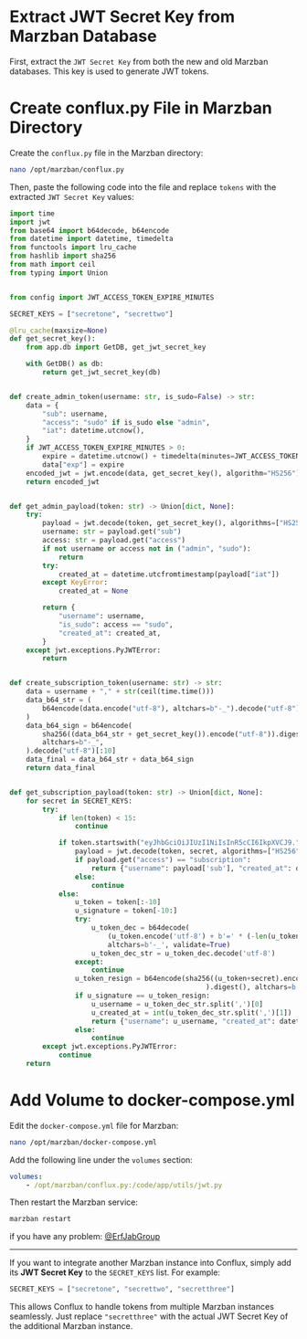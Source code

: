 # Extract JWT Secret Key from Marzban Database

First, extract the `JWT Secret Key` from both the new and old Marzban databases. This key is used to generate JWT tokens.

# Create conflux.py File in Marzban Directory

Create the `conflux.py` file in the Marzban directory:

```bash
nano /opt/marzban/conflux.py
```

Then, paste the following code into the file and replace `tokens` with the extracted `JWT Secret Key` values:

```python
import time
import jwt
from base64 import b64decode, b64encode
from datetime import datetime, timedelta
from functools import lru_cache
from hashlib import sha256
from math import ceil
from typing import Union


from config import JWT_ACCESS_TOKEN_EXPIRE_MINUTES

SECRET_KEYS = ["secretone", "secrettwo"]

@lru_cache(maxsize=None)
def get_secret_key():
    from app.db import GetDB, get_jwt_secret_key

    with GetDB() as db:
        return get_jwt_secret_key(db)


def create_admin_token(username: str, is_sudo=False) -> str:
    data = {
        "sub": username,
        "access": "sudo" if is_sudo else "admin",
        "iat": datetime.utcnow(),
    }
    if JWT_ACCESS_TOKEN_EXPIRE_MINUTES > 0:
        expire = datetime.utcnow() + timedelta(minutes=JWT_ACCESS_TOKEN_EXPIRE_MINUTES)
        data["exp"] = expire
    encoded_jwt = jwt.encode(data, get_secret_key(), algorithm="HS256")
    return encoded_jwt


def get_admin_payload(token: str) -> Union[dict, None]:
    try:
        payload = jwt.decode(token, get_secret_key(), algorithms=["HS256"])
        username: str = payload.get("sub")
        access: str = payload.get("access")
        if not username or access not in ("admin", "sudo"):
            return
        try:
            created_at = datetime.utcfromtimestamp(payload["iat"])
        except KeyError:
            created_at = None

        return {
            "username": username,
            "is_sudo": access == "sudo",
            "created_at": created_at,
        }
    except jwt.exceptions.PyJWTError:
        return


def create_subscription_token(username: str) -> str:
    data = username + "," + str(ceil(time.time()))
    data_b64_str = (
        b64encode(data.encode("utf-8"), altchars=b"-_").decode("utf-8").rstrip("=")
    )
    data_b64_sign = b64encode(
        sha256((data_b64_str + get_secret_key()).encode("utf-8")).digest(),
        altchars=b"-_",
    ).decode("utf-8")[:10]
    data_final = data_b64_str + data_b64_sign
    return data_final


def get_subscription_payload(token: str) -> Union[dict, None]:
    for secret in SECRET_KEYS:
        try:
            if len(token) < 15:
                continue

            if token.startswith("eyJhbGciOiJIUzI1NiIsInR5cCI6IkpXVCJ9."):
                payload = jwt.decode(token, secret, algorithms=["HS256"])
                if payload.get("access") == "subscription":
                    return {"username": payload['sub'], "created_at": datetime.utcfromtimestamp(payload['iat'])}
                else:
                    continue
            else:
                u_token = token[:-10]
                u_signature = token[-10:]
                try:
                    u_token_dec = b64decode(
                        (u_token.encode('utf-8') + b'=' * (-len(u_token.encode('utf-8')) % 4)),
                        altchars=b'-_', validate=True)
                    u_token_dec_str = u_token_dec.decode('utf-8')
                except:
                    continue
                u_token_resign = b64encode(sha256((u_token+secret).encode('utf-8')
                                                ).digest(), altchars=b'-_').decode('utf-8')[:10]
                if u_signature == u_token_resign:
                    u_username = u_token_dec_str.split(',')[0]
                    u_created_at = int(u_token_dec_str.split(',')[1])
                    return {"username": u_username, "created_at": datetime.utcfromtimestamp(u_created_at)}
                else:
                    continue
        except jwt.exceptions.PyJWTError:
            continue
    return
```

# Add Volume to docker-compose.yml

Edit the `docker-compose.yml` file for Marzban:

```bash
nano /opt/marzban/docker-compose.yml
```

Add the following line under the `volumes` section:

```yaml
volumes:
    - /opt/marzban/conflux.py:/code/app/utils/jwt.py
```

Then restart the Marzban service:

```bash
marzban restart
```

if you have any problem: [@ErfJabGroup](https://t.me/erfjabgroup)

---

If you want to integrate another Marzban instance into Conflux, simply add its **JWT Secret Key** to the `SECRET_KEYS` list. For example:

```python
SECRET_KEYS = ["secretone", "secrettwo", "secretthree"]
```

This allows Conflux to handle tokens from multiple Marzban instances seamlessly. Just replace `"secretthree"` with the actual JWT Secret Key of the additional Marzban instance.
